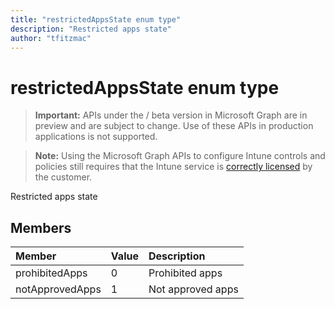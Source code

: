 ```yaml
---
title: "restrictedAppsState enum type"
description: "Restricted apps state"
author: "tfitzmac"
---
```


# restrictedAppsState enum type

> **Important:** APIs under the / beta version in Microsoft Graph are in preview and are subject to change. Use of these APIs in production applications is not supported.

> **Note:** Using the Microsoft Graph APIs to configure Intune controls and policies still requires that the Intune service is [correctly licensed](https://go.microsoft.com/fwlink/?linkid=839381) by the customer.

Restricted apps state
## Members
|Member|Value|Description|
|:---|:---|:---|
|prohibitedApps|0|Prohibited apps|
|notApprovedApps|1|Not approved apps|





